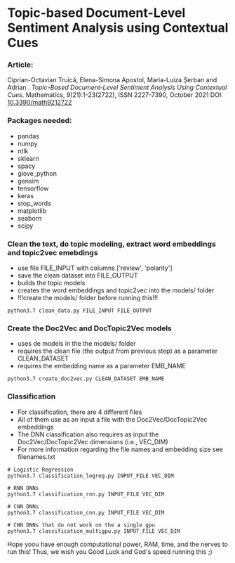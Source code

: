 # Topic-based Document-Level Sentiment Analysis using Contextual Cues


### Article:

Ciprian-Octavian Truică, Elena-Simona Apostol, Maria-Luiza Șerban and Adrian . *Topic-Based Document-Level Sentiment Analysis Using Contextual Cues*. Mathematics, 9(21):1-23(2722), ISSN 2227-7390, October 2021 DOI: [10.3390/math9212722](http://doi.org/10.3390/math9212722)

### Packages needed:
- pandas
- numpy
- ntlk
- sklearn
- spacy
- glove_python
- gensim
- tensorflow
- keras
- stop_words
- matplotlib
- seaborn
- scipy

### Clean the text, do topic modeling, extract word embeddings and topic2vec emebdings
- use file FILE_INPUT with columns ['review', 'polarity']
- save the clean dataset into FILE_OUTPUT
- builds the topic models
- creates the word embeddings and topic2vec into the models/ folder 
- !!!create the models/ folder before running this!!!

```
python3.7 clean_data.py FILE_INPUT FILE_OUTPUT
```

### Create the Doc2Vec and DocTopic2Vec models
- uses de models in the the models/ folder
- requires the clean file (the output from previous step) as a parameter CLEAN_DATASET
- requires the embedding name as a parameter EMB_NAME 


```
python3.7 create_doc2vec.py CLEAN_DATASET EMB_NAME
```


### Classification
- For classification, there are 4 different files
- All of them use as an input a file with the Doc2Vec/DocTopic2Vec embeddings
- The DNN classification also requires as input the Doc2Vec/DocTopic2Vec dimensions (i.e., VEC_DIM)
- For more information regarding the file names and embedding size see filenames.txt

```
# Logistic Regression
python3.7 classification_logreg.py INPUT_FILE VEC_DIM

# RNN DNNs
python3.7 classification_rnn.py INPUT_FILE VEC_DIM

# CNN DNNs
python3.7 classification_cnn.py INPUT_FILE VEC_DIM

# CNN DNNs that do not work on the a single gpu
python3.7 classification_multigpu.py INPUT_FILE VEC_DIM
```

Hope yoou have enough computational power, RAM, time, and the nerves to run this!
Thus, we wish you Good Luck and God's speed running this  ;)
